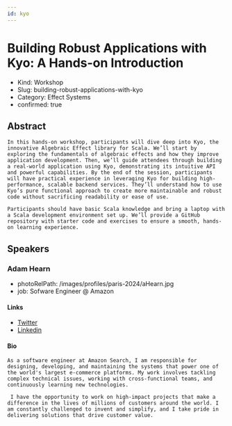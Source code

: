 ```yaml
---
id: kyo
---
```


# Building Robust Applications with Kyo: A Hands-on Introduction

- Kind: Workshop
- Slug: building-robust-applications-with-kyo
- Category: Effect Systems
- confirmed: true

## Abstract

```
In this hands-on workshop, participants will dive deep into Kyo, the innovative Algebraic Effect library for Scala. We’ll start by exploring the fundamentals of algebraic effects and how they improve application development. Then, we’ll guide attendees through building a real-world application using Kyo, demonstrating its intuitive API and powerful capabilities. By the end of the session, participants will have practical experience in leveraging Kyo for building high-performance, scalable backend services. They’ll understand how to use Kyo’s pure functional approach to create more maintainable and robust code without sacrificing readability or ease of use.

Participants should have basic Scala knowledge and bring a laptop with a Scala development environment set up. We’ll provide a GitHub repository with starter code and exercises to ensure a smooth, hands-on learning experience.
```

## Speakers

### Adam Hearn

- photoRelPath: /images/profiles/paris-2024/aHearn.jpg
- job: Sofware Engineer @ Amazon

#### Links

- [Twitter](http://twitter.com/adamhearn_)
- [Linkedin](https://www.linkedin.com/in/adam-hearn/)

#### Bio

```
As a software engineer at Amazon Search, I am responsible for designing, developing, and maintaining the systems that power one of the world's largest e-commerce platforms. My work involves tackling complex technical issues, working with cross-functional teams, and continuously learning new technologies.

 I have the opportunity to work on high-impact projects that make a difference in the lives of millions of customers around the world. I am constantly challenged to invent and simplify, and I take pride in delivering solutions that drive customer value.
```
